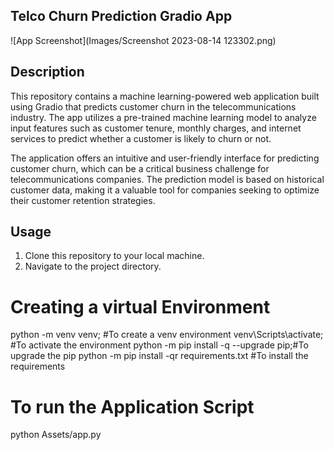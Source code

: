 ## Telco Churn Prediction Gradio App

![App Screenshot](Images/Screenshot 2023-08-14 123302.png) 
## Description

This repository contains a machine learning-powered web application built using Gradio that predicts customer churn in the telecommunications industry. The app utilizes a pre-trained machine learning model to analyze input features such as customer tenure, monthly charges, and internet services to predict whether a customer is likely to churn or not.

The application offers an intuitive and user-friendly interface for predicting customer churn, which can be a critical business challenge for telecommunications companies. The prediction model is based on historical customer data, making it a valuable tool for companies seeking to optimize their customer retention strategies.

## Usage

1. Clone this repository to your local machine.
2. Navigate to the project directory.

# Creating a virtual Environment
python -m venv venv; #To create a venv environment
 venv\Scripts\activate; #To activate the environment
 python -m pip install -q --upgrade pip;#To upgrade the pip 
 python -m pip install -qr requirements.txt #To install the requirements

 # To run the Application Script
 python Assets/app.py


